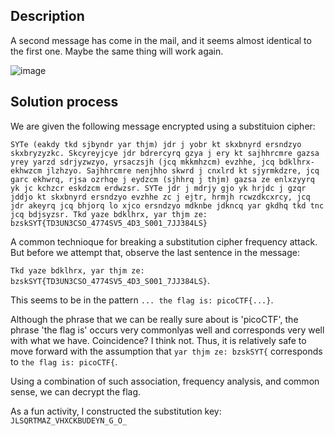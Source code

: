 ## Description
A second message has come in the mail, and it seems almost identical to the first one. Maybe the same thing will work again.

![image](https://github.com/neonwuchang/don-t_set_up_flags/assets/103783716/14dda2d8-6f56-4a93-ba77-73f578cac0b5)

## Solution process
We are given the following message encrypted using a substituion cipher:

`SYTe (eakdy tkd sjbyndr yar thjm) jdr j yobr kt skxbnyrd ersndzyo skxbryzyzkc. Skcyreyjcye jdr bdrercyrq gzya j ery kt sajhhrcmre gazsa yrey yarzd sdrjyzwzyo, yrsaczsjh (jcq mkkmhzcm) evzhhe, jcq bdklhrx-ekhwzcm jlzhzyo. Sajhhrcmre nenjhho skwrd j cnxlrd kt sjyrmkdzre, jcq garc ekhwrq, rjsa ozrhqe j eydzcm (sjhhrq j thjm) gazsa ze enlxzyyrq yk jc kchzcr eskdzcm erdwzsr. SYTe jdr j mdrjy gjo yk hrjdc j gzqr jddjo kt skxbnyrd ersndzyo evzhhe zc j ejtr, hrmjh rcwzdkcxrcy, jcq jdr akeyrq jcq bhjorq lo xjco ersndzyo mdknbe jdkncq yar gkdhq tkd tnc jcq bdjsyzsr. Tkd yaze bdklhrx, yar thjm ze: bzskSYT{TD3UN3CSO_4774SV5_4D3_S001_7JJ384LS}`

A common technioque for breaking a substitution cipher frequency attack. But before we attempt that, observe the last sentence in the message:

`Tkd yaze bdklhrx, yar thjm ze: bzskSYT{TD3UN3CSO_4774SV5_4D3_S001_7JJ384LS}`. 

This seems to be in the pattern `... the flag is: picoCTF{...}`.

Although the phrase that we can be really sure about is 'picoCTF', the phrase 'the flag is' occurs very commonlyas well and corresponds very well with what we have.
Coincidence? I think not. Thus, it is relatively safe to move forward with the assumption that `yar thjm ze: bzskSYT{` corresponds to `the flag is: picoCTF{`.

Using a combination of such association, frequency analysis, and common sense, we can decrypt the flag.

As a fun activity, I constructed the substitution key: `JLSQRTMAZ_VHXCKBUDEYN_G_O_`
